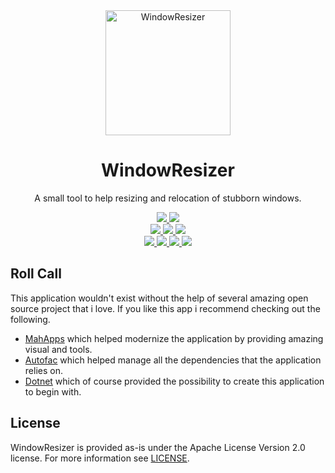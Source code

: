 <div align="center">
    <a href="https://github.com/AKruimink/WindowResizer">
        <img alt="WindowResizer" height="200" width="200" src="https://raw.githubusercontent.com/AKruimink/WindowResizer/develop/docs/logo.png">
    </a>
    <h1>WindowResizer</h1>
    <p>
        A small tool to help resizing and relocation of stubborn windows.
    </p>
    <!-- Project Info Badges -->
    <a href="https://github.com/nblockchain/AKruimink/WindowResizer/develop/LICENCE.md">
        <img src="https://img.shields.io/github/license/AKruimink/WindowResizer.svg?style=flat-square">
    </a>
    <a href="https://github.com/AKruimink/WindowResizer/releases/latest">
        <img src="https://img.shields.io/github/release/AKruimink/WindowResizer.svg?style=flat-square">
    </a>
    <br>
    <!-- CD/CI Badges-->
    <a href="https://github.com/AKruimink/WindowResizer/actions?query=workflow%3A%22master-build%22">
        <img src="https://github.com/AKruimink/WindowResizer/workflows/Test%20and%20Build/badge.svg?branch=master">
    </a>
    <a href="https://github.com/AKruimink/WindowResizer/actions?query=workflow%3A%22develop-build%22">
        <img src="https://github.com/AKruimink/WindowResizer/workflows/Test%20and%20Build/badge.svg?branch=develop">
    </a>
    <a href="https://github.com/AKruimink/WindowResizer/actions?query=workflow%3A%22unit-tests%22">
        <img src="https://github.com/AKruimink/WindowResizer/workflows/Test%20and%20Build/badge.svg?branch=master">
    </a>
    <br>
    <!--Issues and Pull Request Badges -->
    <a href="https://github.com/AKruimink/WindowResizer/issues">
        <img src="https://img.shields.io/github/issues-raw/AKruimink/WindowResizer.svg?style=flat-square">
    </a>
    <a href="https://github.com/AKruimink/WindowResizer/issues">
        <img src="https://img.shields.io/github/issues-closed-raw/AKruimink/WindowResizer.svg?style=flat-square">
    </a>
    <a href="https://github.com/AKruimink/WindowResizer/pulls">
        <img src="https://img.shields.io/github/issues-pr-raw/AKruimink/WindowResizer.svg?style=flat-square">
    </a>
    <a href="https://github.com/AKruimink/WindowResizer/pulls">
        <img src="https://img.shields.io/github/issues-pr-closed-raw/AKruimink/WindowResizer.svg?style=flat-square">
    </a>
  </a>
</div>

## Roll Call

This application wouldn't exist without the help of several amazing open source project that i love. If you like this app i recommend checking out the following.

 - [MahApps](https://github.com/MahApps/MahApps.Metro) which helped modernize the application by providing amazing visual and tools.
 - [Autofac](https://github.com/autofac/Autofac) which helped manage all the dependencies that the application relies on.
 - [Dotnet](https://github.com/dotnet/core) which of course provided the possibility to create this application to begin with.

## License

WindowResizer is provided as-is under the Apache License Version 2.0 license. For more information see [LICENSE](./LICENSE).